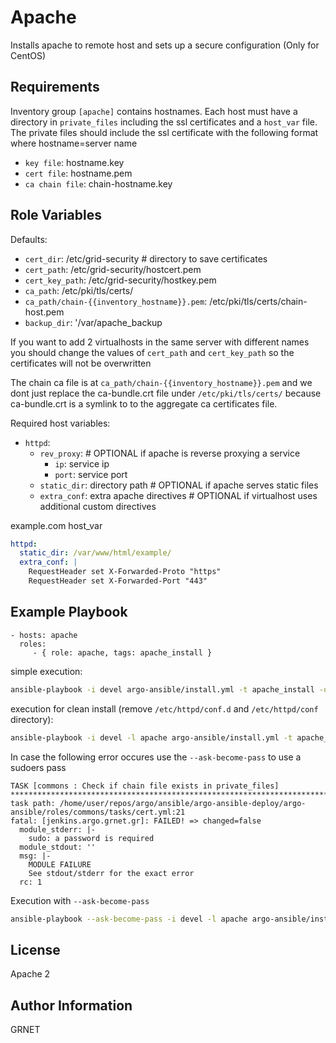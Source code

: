 Apache
=========

Installs apache to remote host and sets up a secure configuration 
(Only for CentOS)

Requirements
------------

Inventory group `[apache]` contains hostnames. Each host must have a directory in `private_files` including the ssl certificates and a `host_var` file. The private files should include the ssl certificate with the following format where hostname=server name

- `key file`: hostname.key
- `cert file`: hostname.pem
- `ca chain file`: chain-hostname.key

Role Variables
--------------
Defaults:
- `cert_dir`: /etc/grid-security # directory to save certificates
- `cert_path`: /etc/grid-security/hostcert.pem
- `cert_key_path`: /etc/grid-security/hostkey.pem
- `ca_path`: /etc/pki/tls/certs/
- `ca_path/chain-{{inventory_hostname}}.pem`: /etc/pki/tls/certs/chain-host.pem
- `backup_dir`: '/var/apache_backup

If you want to add 2 virtualhosts in the same server with different names you should change the values of
`cert_path` and `cert_key_path` so the certificates will not be overwritten

The chain ca file is at `ca_path/chain-{{inventory_hostname}}.pem` and we dont just replace the ca-bundle.crt file under `/etc/pki/tls/certs/` because ca-bundle.crt is a symlink to to the aggregate ca certificates file.

Required host variables:

- `httpd`:
  - `rev_proxy`: # OPTIONAL if apache is reverse proxying a service
    - `ip`: service ip
    - `port`: service port
  - `static_dir`: directory path # OPTIONAL if apache serves static files
  - `extra_conf`: extra apache directives # OPTIONAL if virtualhost uses additional custom directives

example.com host_var
```yaml
httpd:
  static_dir: /var/www/html/example/
  extra_conf: |
    RequestHeader set X-Forwarded-Proto "https"
    RequestHeader set X-Forwarded-Port "443"

```

Example Playbook
----------------

    - hosts: apache
      roles:
         - { role: apache, tags: apache_install }

simple execution:
```bash
ansible-playbook -i devel argo-ansible/install.yml -t apache_install -u root -v
```

execution for clean install (remove `/etc/httpd/conf.d` and `/etc/httpd/conf` directory):
```bash
ansible-playbook -i devel -l apache argo-ansible/install.yml -t apache_install -u root -v --extra-vars "clean_install=True"
```

In case the following error occures use the `--ask-become-pass` to use a sudoers pass
```
TASK [commons : Check if chain file exists in private_files] **********************************************************************************************************
task path: /home/user/repos/argo/ansible/argo-ansible-deploy/argo-ansible/roles/commons/tasks/cert.yml:21
fatal: [jenkins.argo.grnet.gr]: FAILED! => changed=false
  module_stderr: |-
    sudo: a password is required
  module_stdout: ''
  msg: |-
    MODULE FAILURE
    See stdout/stderr for the exact error
  rc: 1
```

Execution with `--ask-become-pass`
```bash
ansible-playbook --ask-become-pass -i devel -l apache argo-ansible/install.yml -t apache_install -u root -vv
```

License
-------

Apache 2

Author Information
------------------

GRNET
